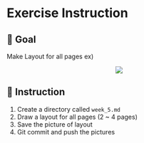 # Exercise Instruction

## 🔔 Goal

Make Layout for all pages
ex)
<p align='center'><img src='https://mblogthumb-phinf.pstatic.net/MjAyMDA0MTFfNzIg/MDAxNTg2NjAzODk2ODM3.IS0wk5nQMhN1kgF0kVuPxxAjAFA2QIKBeWNRjwePp84g.v-lGnljwGhDt6UtJwAZShc4ftETAmnk1u0F_97gNij4g.PNG.dsz08082/image.png?type=w800' />
</p>


## 📑 Instruction

1. Create a directory called `week_5.md`
2. Draw a layout for all pages (2 ~ 4 pages)
3. Save the picture of layout
4. Git commit and push the pictures

